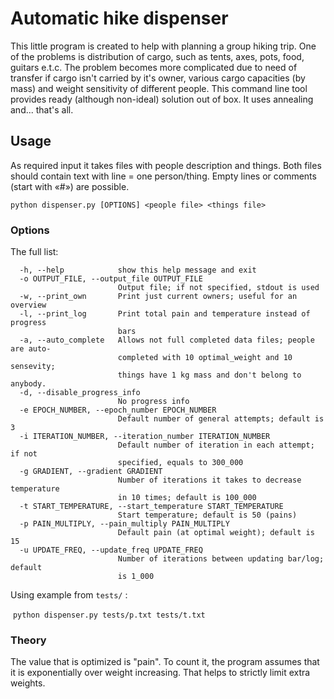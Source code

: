 # Automatic hike dispenser

This little program is created to help with planning a group hiking
trip. One of the problems is distribution of cargo, such as tents, axes,
pots, food, guitars e.t.c. The problem becomes more complicated due to
need of transfer if cargo isn't carried by it's owner, various cargo
capacities (by mass) and weight sensitivity of different people. This
command line tool provides ready (although non-ideal) solution out of
box. It uses annealing and... that's all.

## Usage

As required input it takes files with people description and things.
Both files should contain text with line = one person/thing. Empty lines
or comments (start with «\#») are possible.

`python dispenser.py [OPTIONS] <people file> <things file>`

### Options

The full list:


      -h, --help            show this help message and exit
      -o OUTPUT_FILE, --output_file OUTPUT_FILE
                            Output file; if not specified, stdout is used
      -w, --print_own       Print just current owners; useful for an overview
      -l, --print_log       Print total pain and temperature instead of progress
                            bars
      -a, --auto_complete   Allows not full completed data files; people are auto-
                            completed with 10 optimal_weight and 10 sensevity;
                            things have 1 kg mass and don't belong to anybody.
      -d, --disable_progress_info
                            No progress info
      -e EPOCH_NUMBER, --epoch_number EPOCH_NUMBER
                            Default number of general attempts; default is 3
      -i ITERATION_NUMBER, --iteration_number ITERATION_NUMBER
                            Default number of iteration in each attempt; if not
                            specified, equals to 300_000
      -g GRADIENT, --gradient GRADIENT
                            Number of iterations it takes to decrease temperature
                            in 10 times; default is 100_000
      -t START_TEMPERATURE, --start_temperature START_TEMPERATURE
                            Start temperature; default is 50 (pains)
      -p PAIN_MULTIPLY, --pain_multiply PAIN_MULTIPLY
                            Default pain (at optimal weight); default is 15
      -u UPDATE_FREQ, --update_freq UPDATE_FREQ
                            Number of iterations between updating bar/log; default
                            is 1_000

Using example from `tests/` :

​ `python dispenser.py tests/p.txt tests/t.txt`

### Theory

The value that is optimized is "pain". To count it, the program assumes
that it is exponentially over weight increasing. That helps to strictly
limit extra weights.
